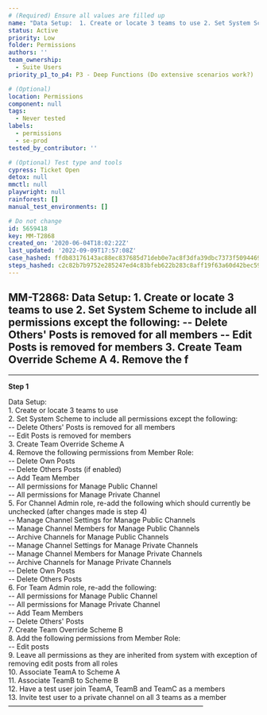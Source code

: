 ```yaml
---
# (Required) Ensure all values are filled up
name: "Data Setup:  1. Create or locate 3 teams to use 2. Set System Scheme to include all permissions except the following:  -- Delete Others' Posts is removed for all members -- Edit Posts is removed for members 3. Create Team Override Scheme A 4. Remove the f"
status: Active
priority: Low
folder: Permissions
authors: ''
team_ownership:
  - Suite Users
priority_p1_to_p4: P3 - Deep Functions (Do extensive scenarios work?)

# (Optional)
location: Permissions
component: null
tags:
  - Never tested
labels:
  - permissions
  - se-prod
tested_by_contributor: ''

# (Optional) Test type and tools
cypress: Ticket Open
detox: null
mmctl: null
playwright: null
rainforest: []
manual_test_environments: []

# Do not change
id: 5659418
key: MM-T2868
created_on: '2020-06-04T18:02:22Z'
last_updated: '2022-09-09T17:57:08Z'
case_hashed: ffdb83176143ac88ec837685d71deb0e7ac8f3dfa39dbc7373f50944698a787b3b8f40b4ed3bd819667826c0c713a110
steps_hashed: c2c82b7b9752e285247ed4c83bfeb622b283c8aff19f63a60d42bec5990ac9a5aac98c9f0068b7caf92002d9e2dfea01
---
```


<!-- (Auto-generated) Based on frontmatter's "key" and "name" -->

## MM-T2868: Data Setup: 1. Create or locate 3 teams to use 2. Set System Scheme to include all permissions except the following: -- Delete Others' Posts is removed for all members -- Edit Posts is removed for members 3. Create Team Override Scheme A 4. Remove the f

---

**Step 1**

Data Setup:\
1\. Create or locate 3 teams to use\
2\. Set System Scheme to include all permissions except the following:\
\-- Delete Others' Posts is removed for all members\
\-- Edit Posts is removed for members\
3\. Create Team Override Scheme A\
4\. Remove the following permissions from Member Role:\
\-- Delete Own Posts\
\-- Delete Others Posts (if enabled)\
\-- Add Team Member\
\-- All permissions for Manage Public Channel\
\-- All permissions for Manage Private Channel\
5\. For Channel Admin role, re-add the following which should currently be unchecked (after changes made is step 4)\
\-- Manage Channel Settings for Manage Public Channels\
\-- Manage Channel Members for Manage Public Channels\
\-- Archive Channels for Manage Public Channels\
\-- Manage Channel Settings for Manage Private Channels\
\-- Manage Channel Members for Manage Private Channels\
\-- Archive Channels for Manage Private Channels\
\-- Delete Own Posts\
\-- Delete Others Posts\
6\. For Team Admin role, re-add the following:\
\-- All permissions for Manage Public Channel\
\-- All permissions for Manage Private Channel\
\-- Add Team Members\
\-- Delete Others' Posts\
7\. Create Team Override Scheme B\
8\. Add the following permissions from Member Role:\
\-- Edit posts\
9\. Leave all permissions as they are inherited from system with exception of removing edit posts from all roles\
10\. Associate TeamA to Scheme A\
11\. Associate TeamB to Scheme B\
12\. Have a test user join TeamA, TeamB and TeamC as a members\
13\. Invite test user to a private channel on all 3 teams as a member\
————————————————————————————
